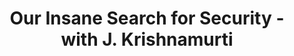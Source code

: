 ---
layout: post
type: episode
title: Our Insane Search for Security - with J. Krishnamurti
epnumber: 45
section: 0
description: Feelings of anxiety often come when some security in our life diminishes. Because we believe that our existence depends on that safety net, we fear that its loss will cause our life to end. Jiddu Krishnamurti has helped many audiences realise the falsehood of such beliefs. In this interview he explains step by step how such thoughts about our existence and its safety are the cause for our anxiety and that the only true security is to be found outside of the realm of thoughts and beliefs.
image: /images/banners/ep45banner.jpg
transcript: 0
audio: Ep-45-Our-Insane-Search-for-Security-e281l1m
lbry: 
youtube: XO2mYbl23Ns
speakers: [Jiddu Krishnamurti, William Blacoe]
categories: [fear, security, intelligence]
tags: []
comments: true
---
